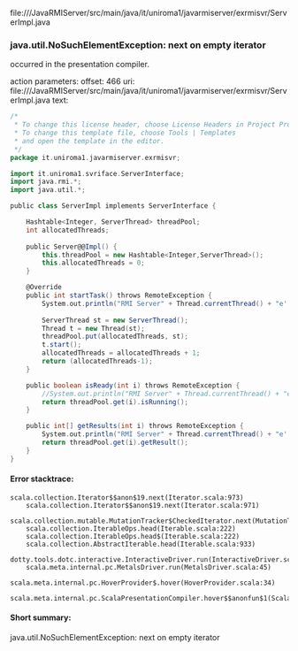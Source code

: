 file://<WORKSPACE>/JavaRMIServer/src/main/java/it/uniroma1/javarmiserver/exrmisvr/ServerImpl.java
### java.util.NoSuchElementException: next on empty iterator

occurred in the presentation compiler.

action parameters:
offset: 466
uri: file://<WORKSPACE>/JavaRMIServer/src/main/java/it/uniroma1/javarmiserver/exrmisvr/ServerImpl.java
text:
```scala
/*
 * To change this license header, choose License Headers in Project Properties.
 * To change this template file, choose Tools | Templates
 * and open the template in the editor.
 */
package it.uniroma1.javarmiserver.exrmisvr;

import it.uniroma1.svriface.ServerInterface;
import java.rmi.*;
import java.util.*;

public class ServerImpl implements ServerInterface {

    Hashtable<Integer, ServerThread> threadPool;
    int allocatedThreads;
    
    public Server@@Impl() {
        this.threadPool = new Hashtable<Integer,ServerThread>();
        this.allocatedThreads = 0;
    }

    @Override
    public int startTask() throws RemoteException {
        System.out.println("RMI Server" + Thread.currentThread() + "e' stato richiesto startTask() ...");
        
        ServerThread st = new ServerThread();
        Thread t = new Thread(st);
        threadPool.put(allocatedThreads, st);
        t.start();
        allocatedThreads = allocatedThreads + 1;
        return (allocatedThreads-1);
    }

    public boolean isReady(int i) throws RemoteException {
        //System.out.println("RMI Server" + Thread.currentThread() + "e' stato richiesto isReady() ...");
        return threadPool.get(i).isRunning();
    }

    public int[] getResults(int i) throws RemoteException {
        System.out.println("RMI Server" + Thread.currentThread() + "e' stato richiesto getResults() ...");
        return threadPool.get(i).getResult();
    }
}

```



#### Error stacktrace:

```
scala.collection.Iterator$$anon$19.next(Iterator.scala:973)
	scala.collection.Iterator$$anon$19.next(Iterator.scala:971)
	scala.collection.mutable.MutationTracker$CheckedIterator.next(MutationTracker.scala:76)
	scala.collection.IterableOps.head(Iterable.scala:222)
	scala.collection.IterableOps.head$(Iterable.scala:222)
	scala.collection.AbstractIterable.head(Iterable.scala:933)
	dotty.tools.dotc.interactive.InteractiveDriver.run(InteractiveDriver.scala:168)
	scala.meta.internal.pc.MetalsDriver.run(MetalsDriver.scala:45)
	scala.meta.internal.pc.HoverProvider$.hover(HoverProvider.scala:34)
	scala.meta.internal.pc.ScalaPresentationCompiler.hover$$anonfun$1(ScalaPresentationCompiler.scala:329)
```
#### Short summary: 

java.util.NoSuchElementException: next on empty iterator